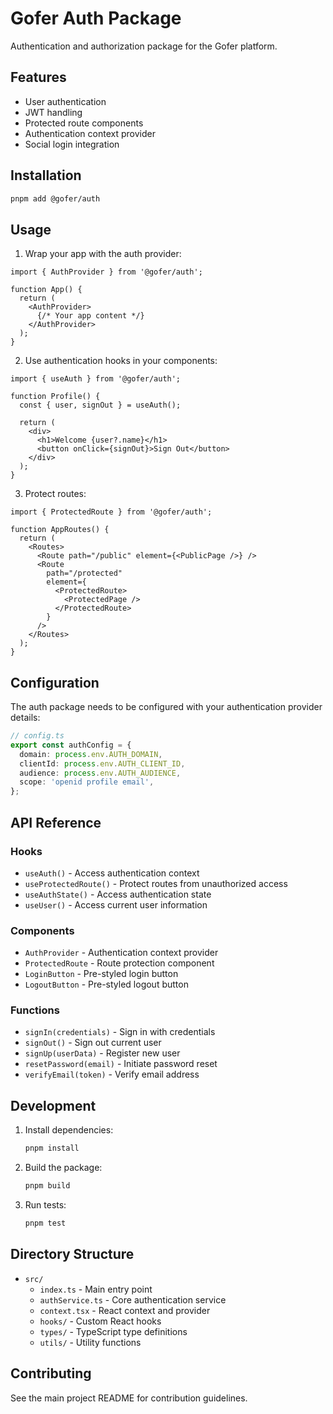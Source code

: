 # Gofer Auth Package

Authentication and authorization package for the Gofer platform.

## Features

- User authentication
- JWT handling
- Protected route components
- Authentication context provider
- Social login integration

## Installation

```bash
pnpm add @gofer/auth
```

## Usage

1. Wrap your app with the auth provider:

```tsx
import { AuthProvider } from '@gofer/auth';

function App() {
  return (
    <AuthProvider>
      {/* Your app content */}
    </AuthProvider>
  );
}
```

2. Use authentication hooks in your components:

```tsx
import { useAuth } from '@gofer/auth';

function Profile() {
  const { user, signOut } = useAuth();

  return (
    <div>
      <h1>Welcome {user?.name}</h1>
      <button onClick={signOut}>Sign Out</button>
    </div>
  );
}
```

3. Protect routes:

```tsx
import { ProtectedRoute } from '@gofer/auth';

function AppRoutes() {
  return (
    <Routes>
      <Route path="/public" element={<PublicPage />} />
      <Route
        path="/protected"
        element={
          <ProtectedRoute>
            <ProtectedPage />
          </ProtectedRoute>
        }
      />
    </Routes>
  );
}
```

## Configuration

The auth package needs to be configured with your authentication provider details:

```typescript
// config.ts
export const authConfig = {
  domain: process.env.AUTH_DOMAIN,
  clientId: process.env.AUTH_CLIENT_ID,
  audience: process.env.AUTH_AUDIENCE,
  scope: 'openid profile email',
};
```

## API Reference

### Hooks

- `useAuth()` - Access authentication context
- `useProtectedRoute()` - Protect routes from unauthorized access
- `useAuthState()` - Access authentication state
- `useUser()` - Access current user information

### Components

- `AuthProvider` - Authentication context provider
- `ProtectedRoute` - Route protection component
- `LoginButton` - Pre-styled login button
- `LogoutButton` - Pre-styled logout button

### Functions

- `signIn(credentials)` - Sign in with credentials
- `signOut()` - Sign out current user
- `signUp(userData)` - Register new user
- `resetPassword(email)` - Initiate password reset
- `verifyEmail(token)` - Verify email address

## Development

1. Install dependencies:
   ```bash
   pnpm install
   ```

2. Build the package:
   ```bash
   pnpm build
   ```

3. Run tests:
   ```bash
   pnpm test
   ```

## Directory Structure

- `src/`
  - `index.ts` - Main entry point
  - `authService.ts` - Core authentication service
  - `context.tsx` - React context and provider
  - `hooks/` - Custom React hooks
  - `types/` - TypeScript type definitions
  - `utils/` - Utility functions

## Contributing

See the main project README for contribution guidelines.
